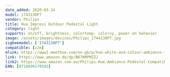 ```yaml
---
date_added: 2020-03-24
model: 1743130P7
vendor: Philips
title: Hue Impress Outdoor Pedestal Light
category: light
supports: on/off, brightness, colortemp, colorxy, power-on behavior
image: /assets/images/devices/Philips_1744130P7.jpg
zigbeemodel: ['1743130P7']
compatible: [z2m]
mlink: https://www2.meethue.com/en-gb/p/hue-white-and-colour-ambience-impress-outdoor-pedestal-light/1743130P7
link: https://www.amazon.de/dp/B07KMPMZZJ
link2: https://www.amazon.com.au/Philips-Hue-Ambiance-Pedestal-Compatible/dp/B07VY9K1K8/
EAN: [8718696170502]
---
```

